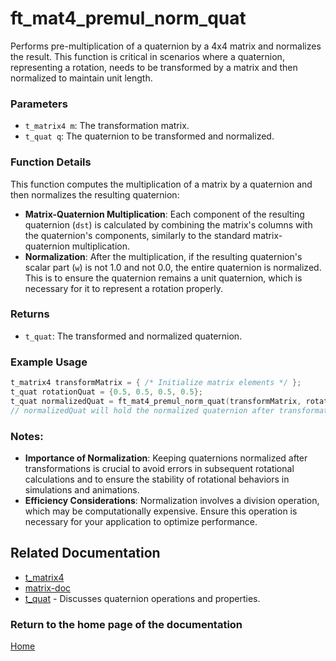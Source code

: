 # ft_mat4_premul_norm_quat
Performs pre-multiplication of a quaternion by a 4x4 matrix and normalizes the result. This function is critical in scenarios where a quaternion, representing a rotation, needs to be transformed by a matrix and then normalized to maintain unit length.

### Parameters
- `t_matrix4 m`: The transformation matrix.
- `t_quat q`: The quaternion to be transformed and normalized.

### Function Details
This function computes the multiplication of a matrix by a quaternion and then normalizes the resulting quaternion:
- **Matrix-Quaternion Multiplication**: Each component of the resulting quaternion (`dst`) is calculated by combining the matrix's columns with the quaternion's components, similarly to the standard matrix-quaternion multiplication.
- **Normalization**: After the multiplication, if the resulting quaternion's scalar part (`w`) is not 1.0 and not 0.0, the entire quaternion is normalized. This is to ensure the quaternion remains a unit quaternion, which is necessary for it to represent a rotation properly.

### Returns
- `t_quat`: The transformed and normalized quaternion.

### Example Usage
```c
t_matrix4 transformMatrix = { /* Initialize matrix elements */ };
t_quat rotationQuat = {0.5, 0.5, 0.5, 0.5};
t_quat normalizedQuat = ft_mat4_premul_norm_quat(transformMatrix, rotationQuat);
// normalizedQuat will hold the normalized quaternion after transformation
```

### Notes:
- **Importance of Normalization**: Keeping quaternions normalized after transformations is crucial to avoid errors in subsequent rotational calculations and to ensure the stability of rotational behaviors in simulations and animations.
- **Efficiency Considerations**: Normalization involves a division operation, which may be computationally expensive. Ensure this operation is necessary for your application to optimize performance.

## Related Documentation
- [t_matrix4](./t_matrix4.md)
- [matrix-doc](../matrix-doc.md)
- [t_quat](../../rotation/quaternion/t_quat.md) - Discusses quaternion operations and properties.

### Return to the home page of the documentation
[Home](../home.md)
